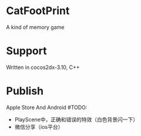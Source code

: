 # CatFootPrint
A kind of memory game  
# Support
Written in cocos2dx-3.10, C++
# Publish
Apple Store And Android
#TODO:
* PlayScene中，正确和错误的特效（白色背景闪一下）
* 微信分享（ios平台）
